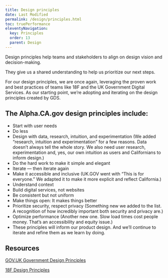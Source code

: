 ```yaml
---
title: Design principles
date: Last Modified
permalink: /design/principles.html
toc: truePerformance
eleventyNavigation:
  key: Principles
  order: 13
  parent: Design
---
```

Design principles help teams and stakeholders to align on design vision and decision-making.

They give us a shared understanding to help us prioritize our next steps.

For our design principles, we are once again, leveraging the proven work and best practices of teams like 18F and the UK Government Digital Services. As our starting point, we’re adopting and iterating on the design principles created by GDS.

## The Alpha.CA.gov design principles include: ##
* Start with user needs
* Do less
* Design with data, research, intuition, and experimentation (We added “research, intuition and experimentation” for a few reasons. Data doesn’t always tell the whole story. We also need user research, experimentation and, yes, our own intuition as users and Californians to inform design.)
* Do the hard work to make it simple and elegant
* Iterate — then iterate again
* Make it accessible and inclusive (UK.GOV went with “This is for everyone.” We adapted it to make it more explicit and reflect California.)
* Understand context
* Build digital services, not websites
* Be consistent but not uniform
* Make things open: It makes things better
* Prioritize security, respect privacy (Something new we added to the list. A recognition of how incredibly important both security and privacy are.)
* Optimize performance (Another new one. Slow load times cost people money. That’s an accessibility and equity issue.)
* These principles will inform our product design. And we’ll continue to iterate and refine them as we learn by doing.

## Resources ##
[GOV.UK Government Design Principles](https://www.gov.uk/guidance/government-design-principles)

[18F Design Principles](https://methods.18f.gov/decide/design-principles/)


